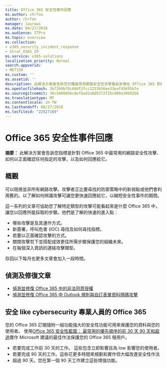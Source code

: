 ```yaml
---
title: Office 365 安全性事件回應
ms.author: chrfox
author: chrfox
manager: laurawi
ms.date: 04/27/2018
ms.audience: ITPro
ms.topic: overview
ms.collection:
- o365_security_incident_response
- Strat_O365_IP
ms.service: o365-solutions
localization_priority: Normal
search.appverid:
- MET150
ms.custom: ''
ms.assetid: ''
description: 此解決方案會告訴您何種最常見網路安全性攻擊看起來像在 Office 365 和給他們的回應方式
ms.openlocfilehash: 3b72b9bf8c68df2fcc1233b56ee33eaf45695bfe
ms.sourcegitcommit: 36c5466056cdef6ad2a8d9372f2bc009a30892bb
ms.translationtype: MT
ms.contentlocale: zh-TW
ms.lasthandoff: 08/27/2018
ms.locfileid: "22527169"
---
```

# <a name="office-365-security-incident-response"></a>Office 365 安全性事件回應

 **摘要：** 此解決方案會告訴您指標是針對 Office 365 中最常用的網路安全性攻擊、 如何以正面確認任何指定的攻擊，以及如何回應給它。
  
## <a name="overview"></a>概觀
可以阻撓並非所有網路攻擊。攻擊者正比要尋找的防禦策略中的新弱點或他們會利用舊的。以了解如何辨識攻擊可讓您更快速回應給它，以縮短安全性事件的期間。

這一系列的文章可協助您了解特定類型的攻擊可能看起來是什麼 Office 365 中，讓您以回應所能採取的步驟。他們是了解的快速的進入點：
 
- 哪些攻擊是及其運作方式。
- 新簽署，呼叫危害 (IOC) 尋找及如何尋找指標。
- 若要以正面確認攻擊的方式。
- 關閉攻擊剪下並搭配成效更佳所需步驟保護您的組織未來。
- 在每個深入資訊的連結攻擊類型。

存回以下每月也更多文章會加入一段時間。

## <a name="detect-and-remediate-articles"></a>偵測及修復文章
- [偵測並修復 Office 365 中的非法同意授權](detect-and-remediate-illicit-consent-grants.md)
- [偵測並修復 Office 365 中 Outlook 規則與自訂表單資料隱碼攻擊](detect-and-remediate-outlook-rules-forms-attack.md)
 
## <a name="secure-office-365-like-a-cybersecurity-pro"></a>安全 like cybersecurity 專業人員的 Office 365
您的 Office 365 訂閱隨附一組功能強大的安全性功能可用來保護您的資料與您的使用者。 使用[Office 365 安全性藍圖： 最常用的優先順序的前 30 天 90 天和超過](https://support.office.com/article/Office-365-security-roadmap-Top-priorities-for-the-first-30-days-90-days-and-beyond-28c86a1c-e4dd-4aad-a2a6-c768a21cb352)實作 Microsoft 建議的最佳作法保護您的 Office 365 租用戶。
- 若要完成工作前 30 天的工作。 這些包含立即影響且為 low 影響您的使用者。
- 若要完成 90 天的工作。這些花更多時間來規劃和實作但大幅改進安全性作法
- 超過 90 天。您在第一個 90 天工作建立這些增強功能。






